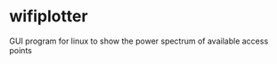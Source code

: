 wifiplotter
===========

GUI program for linux to show the power spectrum of available access points